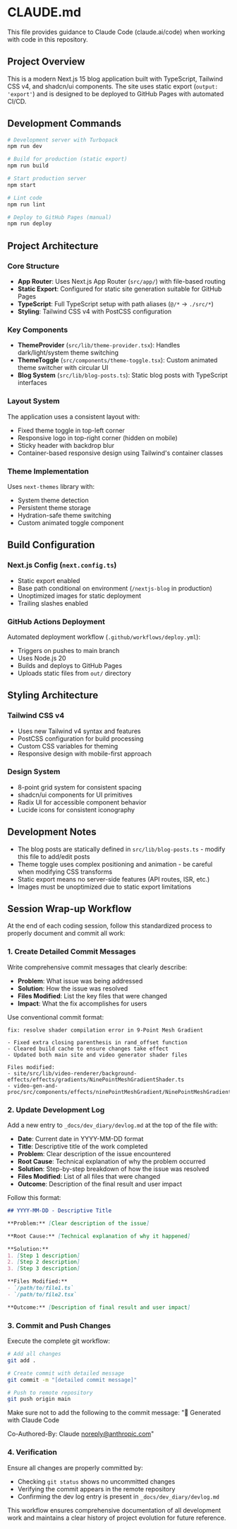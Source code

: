 # CLAUDE.md

This file provides guidance to Claude Code (claude.ai/code) when working with code in this repository.

## Project Overview

This is a modern Next.js 15 blog application built with TypeScript, Tailwind CSS v4, and shadcn/ui components. The site uses static export (`output: 'export'`) and is designed to be deployed to GitHub Pages with automated CI/CD.

## Development Commands

```bash
# Development server with Turbopack
npm run dev

# Build for production (static export)
npm run build

# Start production server
npm start

# Lint code
npm run lint

# Deploy to GitHub Pages (manual)
npm run deploy
```

## Project Architecture

### Core Structure
- **App Router**: Uses Next.js App Router (`src/app/`) with file-based routing
- **Static Export**: Configured for static site generation suitable for GitHub Pages
- **TypeScript**: Full TypeScript setup with path aliases (`@/*` → `./src/*`)
- **Styling**: Tailwind CSS v4 with PostCSS configuration

### Key Components
- **ThemeProvider** (`src/lib/theme-provider.tsx`): Handles dark/light/system theme switching
- **ThemeToggle** (`src/components/theme-toggle.tsx`): Custom animated theme switcher with circular UI
- **Blog System** (`src/lib/blog-posts.ts`): Static blog posts with TypeScript interfaces

### Layout System
The application uses a consistent layout with:
- Fixed theme toggle in top-left corner
- Responsive logo in top-right corner (hidden on mobile)
- Sticky header with backdrop blur
- Container-based responsive design using Tailwind's container classes

### Theme Implementation
Uses `next-themes` library with:
- System theme detection
- Persistent theme storage
- Hydration-safe theme switching
- Custom animated toggle component

## Build Configuration

### Next.js Config (`next.config.ts`)
- Static export enabled
- Base path conditional on environment (`/nextjs-blog` in production)
- Unoptimized images for static deployment
- Trailing slashes enabled

### GitHub Actions Deployment
Automated deployment workflow (`.github/workflows/deploy.yml`):
- Triggers on pushes to main branch
- Uses Node.js 20
- Builds and deploys to GitHub Pages
- Uploads static files from `out/` directory

## Styling Architecture

### Tailwind CSS v4
- Uses new Tailwind v4 syntax and features
- PostCSS configuration for build processing
- Custom CSS variables for theming
- Responsive design with mobile-first approach

### Design System
- 8-point grid system for consistent spacing
- shadcn/ui components for UI primitives
- Radix UI for accessible component behavior
- Lucide icons for consistent iconography

## Development Notes

- The blog posts are statically defined in `src/lib/blog-posts.ts` - modify this file to add/edit posts
- Theme toggle uses complex positioning and animation - be careful when modifying CSS transforms
- Static export means no server-side features (API routes, ISR, etc.)
- Images must be unoptimized due to static export limitations




## Session Wrap-up Workflow

At the end of each coding session, follow this standardized process to properly document and commit all work:

### 1. Create Detailed Commit Messages
Write comprehensive commit messages that clearly describe:
- **Problem**: What issue was being addressed
- **Solution**: How the issue was resolved
- **Files Modified**: List the key files that were changed
- **Impact**: What the fix accomplishes for users

Use conventional commit format:
```
fix: resolve shader compilation error in 9-Point Mesh Gradient

- Fixed extra closing parenthesis in rand_offset function
- Cleared build cache to ensure changes take effect
- Updated both main site and video generator shader files

Files modified:
- site/src/lib/video-renderer/background-effects/effects/gradients/NinePointMeshGradientShader.ts
- video-gen-and-proc/src/components/effects/ninePointMeshGradient/NinePointMeshGradientShader.ts

```

### 2. Update Development Log
Add a new entry to `_docs/dev_diary/devlog.md` at the top of the file with:
- **Date**: Current date in YYYY-MM-DD format
- **Title**: Descriptive title of the work completed
- **Problem**: Clear description of the issue encountered
- **Root Cause**: Technical explanation of why the problem occurred
- **Solution**: Step-by-step breakdown of how the issue was resolved
- **Files Modified**: List of all files that were changed
- **Outcome**: Description of the final result and user impact

Follow this format:
```markdown
## YYYY-MM-DD - Descriptive Title

**Problem:** [Clear description of the issue]

**Root Cause:** [Technical explanation of why it happened]

**Solution:**
1. [Step 1 description]
2. [Step 2 description]
3. [Step 3 description]

**Files Modified:**
- `/path/to/file1.ts`
- `/path/to/file2.tsx`

**Outcome:** [Description of final result and user impact]
```

### 3. Commit and Push Changes
Execute the complete git workflow:
```bash
# Add all changes
git add .

# Create commit with detailed message
git commit -m "[detailed commit message]"

# Push to remote repository
git push origin main
```
Make sure not to add the following to the commit message:
"🤖 Generated with Claude Code

Co-Authored-By: Claude noreply@anthropic.com"


### 4. Verification
Ensure all changes are properly committed by:
- Checking `git status` shows no uncommitted changes
- Verifying the commit appears in the remote repository
- Confirming the dev log entry is present in `_docs/dev_diary/devlog.md`

This workflow ensures comprehensive documentation of all development work and maintains a clear history of project evolution for future reference.